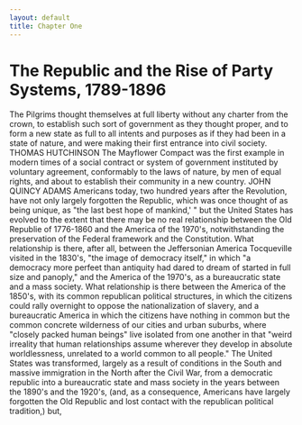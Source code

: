 ```yaml
---
layout: default
title: Chapter One
---
```


The Republic and the Rise of Party Systems, 1789-1896
===


The Pilgrims thought themselves at full liberty without any charter from
the crown, to establish such sort of government as they thought proper,
and to form a new state as full to all intents and purposes as if they had
been in a state of nature, and were making their first entrance into civil
society.
THOMAS HUTCHINSON
The Mayflower Compact was the first example in modern times of a
social contract or system of government instituted by voluntary
agreement, conformably to the laws of nature, by men of equal rights,
and about to establish their community in a new country.
JOHN QUINCY ADAMS
Americans today, two hundred years after the Revolution, have not only
largely forgotten the Republic, which was once thought of as being unique, as
"the
last best hope of mankind,'
" but the United States has evolved to the extent that
there may be no real relationship between the Old Republie of 1776-1860 and the
America of the 1970's, notwithstanding the preservation of the Federal
framework and the Constitution. What relationship is there, after all, between
the Jeffersonian America Tocqueville visited in the 1830's,
"the image of
democracy itself," in which
"a democracy more perfeet than antiquity had dared
to dream of started in full size and panoply," and the America of the 1970's, as a
bureaucratic state and a mass society.
What relationship is there between the
America of the 1850's, with its common republican political structures, in which
the citizens could rally overnight to oppose the nationalization of slavery, and a
bureaucratic America in which the citizens have nothing in common but the
common concrete wilderness of our cities and urban suburbs, where
"closely
packed human beings" live isolated from one another in that "weird irreality that
human relationships assume wherever they develop in absolute worldlessness,
unrelated to a world common to all people."
The United States was transformed, largely as a result of conditions in the South
and massive immigration in the North after the Civil War, from a democratic
republic into a bureaucratic state and mass society in the years between the
1890's and the 1920's, (and, as a consequence, Americans have largely forgotten
the Old Republic and lost contact with the republican political tradition,) but,



